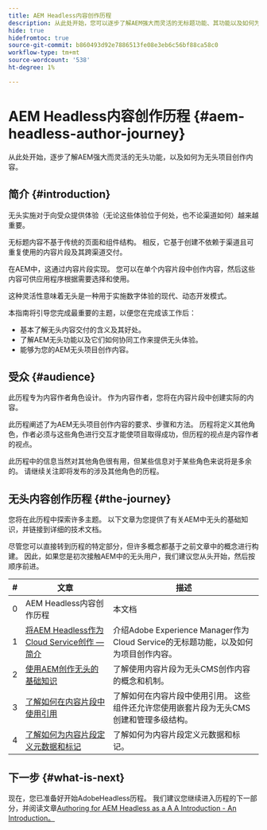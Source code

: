 ```yaml
---
title: AEM Headless内容创作历程
description: 从此处开始，您可以逐步了解AEM强大而灵活的无标题功能、其功能以及如何为项目创作内容。
hide: true
hidefromtoc: true
source-git-commit: b860493d92e7886513fe08e3eb6c56bf88ca58c0
workflow-type: tm+mt
source-wordcount: '538'
ht-degree: 1%

---
```



# AEM Headless内容创作历程 {#aem-headless-author-journey}

从此处开始，逐步了解AEM强大而灵活的无头功能，以及如何为无头项目创作内容。

## 简介 {#introduction}

无头实施对于向受众提供体验（无论这些体验位于何处，也不论渠道如何）越来越重要。

无标题内容不基于传统的页面和组件结构。 相反，它基于创建不依赖于渠道且可重复使用的内容片段及其跨渠道交付。

在AEM中，这通过内容片段实现。 您可以在单个内容片段中创作内容，然后这些内容可供应用程序根据需要选择和使用。

这种灵活性意味着无头是一种用于实施数字体验的现代、动态开发模式。

本指南将引导您完成最重要的主题，以便您在完成该工作后：

* 基本了解无头内容交付的含义及其好处。
* 了解AEM无头功能以及它们如何协同工作来提供无头体验。
* 能够为您的AEM无头项目创作内容。

## 受众 {#audience}

此历程专为内容作者角色设计。 作为内容作者，您将在内容片段中创建实际的内容。

此历程阐述了为AEM无头项目创作内容的要求、步骤和方法。 历程将定义其他角色，作者必须与这些角色进行交互才能使项目取得成功，但历程的视点是内容作者的视点。

此历程中的信息当然对其他角色很有用，但某些信息对于某些角色来说将是多余的。 请继续关注即将发布的涉及其他角色的历程。

## 无头内容创作历程 {#the-journey}

您将在此历程中探索许多主题。 以下文章为您提供了有关AEM中无头的基础知识，并链接到详细的技术文档。

尽管您可以直接转到历程的特定部分，但许多概念都基于之前文章中的概念进行构建。 因此，如果您是初次接触AEM中的无头用户，我们建议您从头开始，然后按顺序前进。

| # | 文章 | 描述 |
|---|---|---|
| 0 | AEM Headless内容创作历程 | 本文档 |
| 1 | [将AEM Headless作为Cloud Service创作 — 简介](introduction.md) | 介绍Adobe Experience Manager作为Cloud Service的无标题功能，以及如何为项目创作内容。 |
| 2 | [使用AEM创作无头的基础知识](basics.md) | 了解使用内容片段为无头CMS创作内容的概念和机制。 |
| 3 | [了解如何在内容片段中使用引用](references.md) | 了解如何在内容片段中使用引用。 这些组件还允许您使用嵌套片段为无头CMS创建和管理多级结构。 |
| 4 | [了解如何为内容片段定义元数据和标记](metadata-tagging.md) | 了解如何为内容片段定义元数据和标记。 |

## 下一步 {#what-is-next}

现在，您已准备好开始AdobeHeadless历程。 我们建议您继续进入历程的下一部分，并阅读文章[Authoring for AEM Headless as a A A Introduction - An Introduction。](introduction.md)

<!--
### Choose Your Own Adventure {#choose-your-path}

However, Adobe wants you to succeed as you get started with your AEM Headless project, regardless of your learning style. So please consider these two options.

* If you prefer to continue to **learn about headless concepts and AEM's headless technologies**, you should continue your AEM headless journey as recommended by next reviewing the document [How to Model Your Content as AEM Content Models](model-your-content.md) where you learn how to model your content structure in AEM.
* If you prefer to **learn by doing**, you can jump to the [Getting Started with AEM Headless hands-on tutorial](https://experienceleague.adobe.com/docs/experience-manager-learn/getting-started-with-aem-headless/graphql/multi-step/overview.html) where you will jump directly into AEM Headless development by implementing a simple project to expose AEM headless content.
-->

